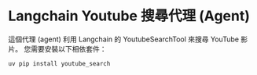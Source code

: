 # Langchain Youtube 搜尋代理 (Agent)

這個代理 (agent) 利用 Langchain 的 YoutubeSearchTool 來搜尋 YouTube 影片。
您需要安裝以下相依套件：

```python
uv pip install youtube_search
```
